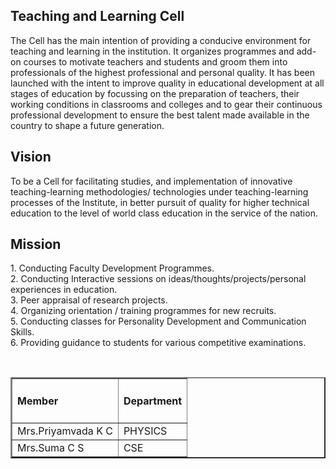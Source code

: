<div align="left" class="contentDiv">
<h2>Teaching and Learning Cell</h2>
<p>
The Cell has the main intention of providing a conducive environment for teaching and learning in the institution. It organizes programmes and add-on courses to motivate teachers and students and groom them into professionals of the highest professional and personal quality.  It has been launched with the intent to improve quality in educational development at all stages of education by focussing on the preparation of teachers, their working conditions in classrooms and colleges and to gear their continuous professional development to ensure the best talent made available in the country to shape a future generation. 

</p>
<h2>Vision </h2>
<p>To be a Cell for facilitating studies, and implementation of innovative teaching-learning methodologies/ technologies under teaching-learning processes of the Institute, in better pursuit of quality for higher technical education to the level of world class education in the service of the nation.

</p>
<h2>Mission </h2>
<p>1.	Conducting Faculty Development Programmes.<br/>
2.	Conducting Interactive sessions on ideas/thoughts/projects/personal experiences in education.<br/>
3.	Peer appraisal of research projects.<br/>
4.	Organizing orientation / training programmes for new recruits.<br/>
5.	Conducting classes for Personality Development and Communication Skills.<br/>
6.	Providing guidance to students for various competitive examinations.<br/>
</p><br/>
<table border="2">
<tr><td><h4>Member</h4></td><td><h4>Department</h4></td>
<tr><td>Mrs.Priyamvada K C	</td><td>PHYSICS</td></tr>
<tr><td>Mrs.Suma C S</td><td>CSE</td></tr>
</tr></table>
<html>
<head>
</head>
<body>
<html>
<head>
</head>
<body>
</body>
</html>
</body>
</html>
</div>